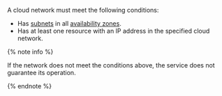 A cloud network must meet the following conditions:
* Has [subnets](../../vpc/concepts/network#subnet) in all [availability zones](../../overview/concepts/geo-scope.md).
* Has at least one resource with an IP address in the specified cloud network.

{% note info %}

If the network does not meet the conditions above, the service does not guarantee its operation.

{% endnote %}